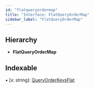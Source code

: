 ```yaml
---
id: "flatqueryordermap"
title: "Interface: FlatQueryOrderMap"
sidebar_label: "FlatQueryOrderMap"
---
```


## Hierarchy

* **FlatQueryOrderMap**

## Indexable

▪ [x: string]: [QueryOrderKeysFlat](../globals.md#queryorderkeysflat)
